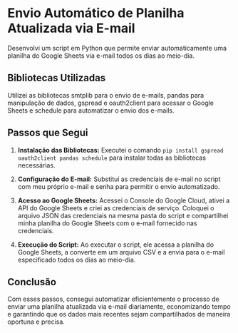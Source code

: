 # Envio Automático de Planilha Atualizada via E-mail

Desenvolvi um script em Python que permite enviar automaticamente uma planilha do Google Sheets via e-mail todos os dias ao meio-dia. 
## Bibliotecas Utilizadas

Utilizei as bibliotecas smtplib para o envio de e-mails, pandas para manipulação de dados, gspread e oauth2client para acessar o Google Sheets e schedule para automatizar o envio dos e-mails.

## Passos que Segui

1. **Instalação das Bibliotecas:** Executei o comando `pip install gspread oauth2client pandas schedule` para instalar todas as bibliotecas necessárias.
   
2. **Configuração do E-mail:** Substituí as credenciais de e-mail no script com meu próprio e-mail e senha para permitir o envio automatizado.

3. **Acesso ao Google Sheets:** Acessei o Console do Google Cloud, ativei a API do Google Sheets e criei as credenciais de serviço. Coloquei o arquivo JSON das credenciais na mesma pasta do script e compartilhei minha planilha do Google Sheets com o e-mail fornecido nas credenciais.

4. **Execução do Script:** Ao executar o script, ele acessa a planilha do Google Sheets, a converte em um arquivo CSV e a envia para o e-mail especificado todos os dias ao meio-dia.

## Conclusão

Com esses passos, consegui automatizar eficientemente o processo de enviar uma planilha atualizada via e-mail diariamente, economizando tempo e garantindo que os dados mais recentes sejam compartilhados de maneira oportuna e precisa.
